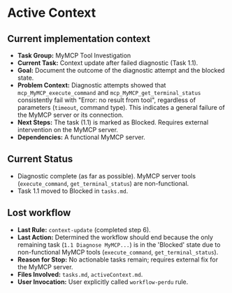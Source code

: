 # Active Context

## Current implementation context

- **Task Group:** MyMCP Tool Investigation
- **Current Task:** Context update after failed diagnostic (Task 1.1).
- **Goal:** Document the outcome of the diagnostic attempt and the blocked state.
- **Problem Context:** Diagnostic attempts showed that `mcp_MyMCP_execute_command` and `mcp_MyMCP_get_terminal_status` consistently fail with "Error: no result from tool", regardless of parameters (`timeout`, command type). This indicates a general failure of the MyMCP server or its connection.
- **Next Steps:** The task (1.1) is marked as Blocked. Requires external intervention on the MyMCP server.
- **Dependencies:** A functional MyMCP server.

## Current Status

- Diagnostic complete (as far as possible). MyMCP server tools (`execute_command`, `get_terminal_status`) are non-functional.
- Task 1.1 moved to Blocked in `tasks.md`.

## Lost workflow

- **Last Rule:** `context-update` (completed step 6).
- **Last Action:** Determined the workflow should end because the only remaining task (`1.1 Diagnose MyMCP...`) is in the 'Blocked' state due to non-functional MyMCP tools (`execute_command`, `get_terminal_status`).
- **Reason for Stop:** No actionable tasks remain; requires external fix for the MyMCP server.
- **Files Involved:** `tasks.md`, `activeContext.md`.
- **User Invocation:** User explicitly called `workflow-perdu` rule.
